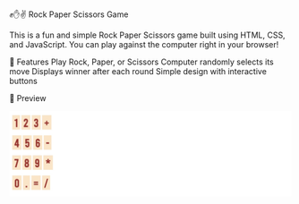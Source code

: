 ✊✋✌️ Rock Paper Scissors Game

This is a fun and simple Rock Paper Scissors game built using HTML, CSS, and JavaScript. You can play against the computer right in your browser!

🚀 Features
Play Rock, Paper, or Scissors
Computer randomly selects its move
Displays winner after each round
Simple design with interactive buttons

📸 Preview

![Calculator Screenshot](./ss.jpg)



